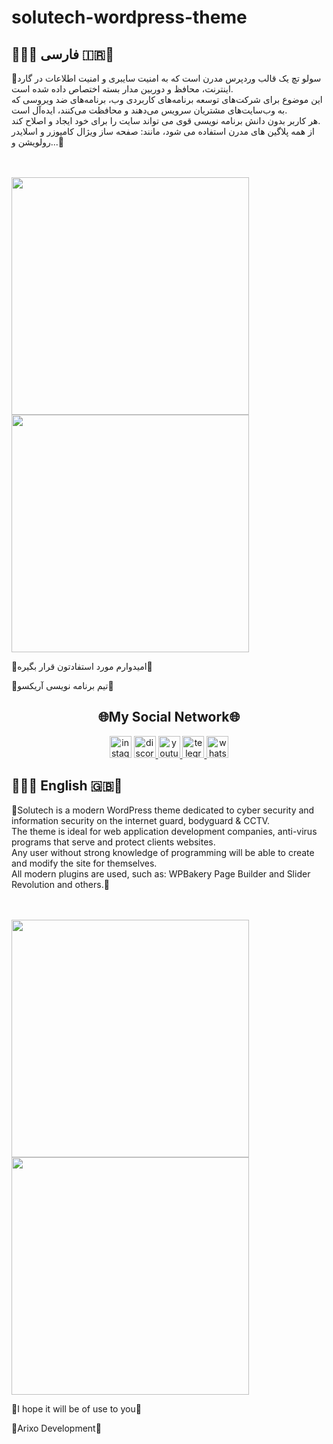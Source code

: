 # solutech-wordpress-theme
<h2>💜🇮🇷 فارسی 🇮🇷💜</h2>
<p>🌹سولو تچ یک قالب وردپرس مدرن است که به امنیت سایبری و امنیت اطلاعات در گارد اینترنت، محافظ و دوربین مدار بسته اختصاص داده شده است.<br> این موضوع برای شرکت‌های توسعه برنامه‌های کاربردی وب، برنامه‌های ضد ویروسی که به وب‌سایت‌های مشتریان سرویس می‌دهند و محافظت می‌کنند، ایده‌آل است.<br> هر کاربر بدون دانش برنامه نویسی قوی می تواند سایت را برای خود ایجاد و اصلاح کند.<br> از همه پلاگین های مدرن استفاده می شود، مانند: صفحه ساز ویژال کامپوزر و اسلایدر رولویشن و...🌹</p>
  <br>
  <br>
  <div>
  <img src="https://mrarian.ir/github/demofatrydo.png" height="380" >
  <img src="https://mrarian.ir/github/demofatrydo2.png" height="380" >
      </div>
      <p>🔰امیدوارم مورد استفادتون قرار بگیره🔰</p>
      <p>💜تیم برنامه نویسی آریکسو💜</p>
      <h2 align="center">🌐My Social Network🌐</h2>
      <div align="center"> 

  <a href="https://instagram.com/arianpashae" target="_blank">
    <img src="https://img.shields.io/static/v1?message=instagram&logo=instagram&label=&color=E4405F&logoColor=white&labelColor=&style=flat" height="35" alt="instagram logo"  /></a>
  <a href="https://discord.gg/ZdHqFgbb4X" target="_blank">
    <img src="https://img.shields.io/static/v1?message=Discord&logo=discord&label=&color=7289DA&logoColor=white&labelColor=&style=flat" height="35" alt="discord logo"  />

  </a>
  <a href="https://youtube.com/channel/UCVGyudTRJBkRWJBoNEYUsM" target="_blank">
    <img src="https://img.shields.io/static/v1?message=Youtube&logo=youtube&label=&color=FF0000&logoColor=white&labelColor=&style=flat" height="35" alt="youtube logo"  />
  </a>
  <a href="https://t.me/webkhooneh" target="_blank">
    <img src="https://img.shields.io/static/v1?message=Telegram&logo=telegram&label=&color=2CA5E0&logoColor=white&labelColor=&style=flat" height="35" alt="telegram logo"  />
  </a>
  <a href="https://wa.me/message/OIP26GZ2R4B6J1" target="_blank">
    <img src="https://img.shields.io/static/v1?message=Whatsapp&logo=whatsapp&label=&color=25D366&logoColor=white&labelColor=&style=flat" height="35" alt="whatsapp logo"  />
  </a>
  </div>
  <h2>💜🇬🇧 English 🇬🇧💜</h2>
<p>🌹Solutech is a modern WordPress theme dedicated to cyber security and information security on the internet guard, bodyguard & CCTV.<br> The theme is ideal for web application development companies, anti-virus programs that serve and protect clients websites.<br> Any user without strong knowledge of programming will be able to create and modify the site for themselves.<br> All modern plugins are used, such as: WPBakery Page Builder and Slider Revolution and others.🌹</p>
  <br>
  <br>
  <div>
  <img src="https://mrarian.ir/github/demoentrydo.png" height="380" >
  <img src="https://mrarian.ir/github/demoentrydo2.png" height="380" >
      </div>
      <p>🔰I hope it will be of use to you🔰</p>
      <p>💜Arixo Development💜</p>



